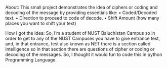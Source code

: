 About:
This small project demonstrates the idea of ciphers or coding and decoding of the message by providing essentials like:
•	Coded/Decoded text.
•	Direction to proceed to code of decode.
•	Shift Amount (how many places you want to shift your text)

How I got the Idea: 
	So, I’m a student of NUST Baluchistan Campus so in order to get to any of the NUST Campuses you have to give entrance test, and, in that entrance, test also known as NET there is a section called Intelligence so in that section there are questions of cipher or coding or decoding of the messages. So, I thought it would fun to code this in python Programming Language.
